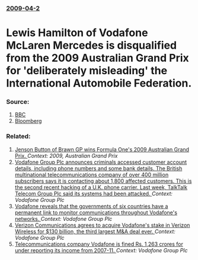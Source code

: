 ### [2009-04-2](/news/2009/04/2/index.md)

#  Lewis Hamilton of Vodafone McLaren Mercedes is disqualified from the 2009 Australian Grand Prix for 'deliberately misleading' the International Automobile Federation. 




### Source:

1. [BBC](http://news.bbc.co.uk/sport2/hi/motorsport/formula_one/7978186.stm)
2. [Bloomberg](http://www.bloomberg.com/apps/news?pid=20601085&sid=aWycR4x8cbys&refer=europe)

### Related:

1. [ Jenson Button of Brawn GP wins Formula One's 2009 Australian Grand Prix. ](/news/2009/03/29/jenson-button-of-brawn-gp-wins-formula-one-s-2009-australian-grand-prix.md) _Context: 2009, Australian Grand Prix_
2. [Vodafone Group Plc announces criminals accessed customer account details, including phone numbers and some bank details. The British multinational telecommunications company of over 400 million subscribers says it is contacting about 1,800 affected customers. This is the second recent hacking of a U.K. phone carrier. Last week, TalkTalk Telecom Group Plc said its systems had been attacked. ](/news/2015/10/31/vodafone-group-plc-announces-criminals-accessed-customer-account-details-including-phone-numbers-and-some-bank-details-the-british-multina.md) _Context: Vodafone Group Plc_
3. [Vodafone reveals that the governments of six countries have a permanent link to monitor communications throughout Vodafone's networks. ](/news/2014/06/6/vodafone-reveals-that-the-governments-of-six-countries-have-a-permanent-link-to-monitor-communications-throughout-vodafone-s-networks.md) _Context: Vodafone Group Plc_
4. [Verizon Communications agrees to acquire Vodafone's stake in Verizon Wireless for $130 billion, the third largest M&A deal ever. ](/news/2013/09/2/verizon-communications-agrees-to-acquire-vodafone-s-stake-in-verizon-wireless-for-130-billion-the-third-largest-m-a-deal-ever.md) _Context: Vodafone Group Plc_
5. [Telecommunications company Vodafone is fined Rs. 1,263 crores for under reporting its income from 2007-11. ](/news/2013/06/3/telecommunications-company-vodafone-is-fined-rs-1-263-crores-for-under-reporting-its-income-from-2007-11.md) _Context: Vodafone Group Plc_
